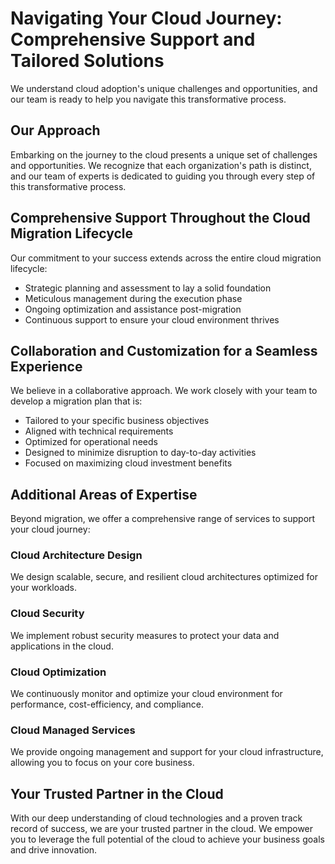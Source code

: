# Navigating Your Cloud Journey: Comprehensive Support and Tailored Solutions

We understand cloud adoption's unique challenges and opportunities, and our team is ready to help you navigate this transformative process.

## Our Approach

Embarking on the journey to the cloud presents a unique set of challenges and opportunities. We recognize that each organization's path is distinct, and our team of experts is dedicated to guiding you through every step of this transformative process.

## Comprehensive Support Throughout the Cloud Migration Lifecycle

Our commitment to your success extends across the entire cloud migration lifecycle:

- Strategic planning and assessment to lay a solid foundation
- Meticulous management during the execution phase
- Ongoing optimization and assistance post-migration
- Continuous support to ensure your cloud environment thrives

## Collaboration and Customization for a Seamless Experience

We believe in a collaborative approach. We work closely with your team to develop a migration plan that is:

- Tailored to your specific business objectives
- Aligned with technical requirements
- Optimized for operational needs
- Designed to minimize disruption to day-to-day activities
- Focused on maximizing cloud investment benefits

## Additional Areas of Expertise

Beyond migration, we offer a comprehensive range of services to support your cloud journey:

### Cloud Architecture Design
We design scalable, secure, and resilient cloud architectures optimized for your workloads.

### Cloud Security
We implement robust security measures to protect your data and applications in the cloud.

### Cloud Optimization
We continuously monitor and optimize your cloud environment for performance, cost-efficiency, and compliance.

### Cloud Managed Services
We provide ongoing management and support for your cloud infrastructure, allowing you to focus on your core business.

## Your Trusted Partner in the Cloud

With our deep understanding of cloud technologies and a proven track record of success, we are your trusted partner in the cloud. We empower you to leverage the full potential of the cloud to achieve your business goals and drive innovation.